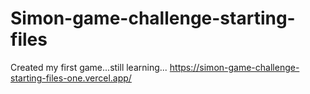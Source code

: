 # Simon-game-challenge-starting-files
Created my first game...still learning...
https://simon-game-challenge-starting-files-one.vercel.app/
